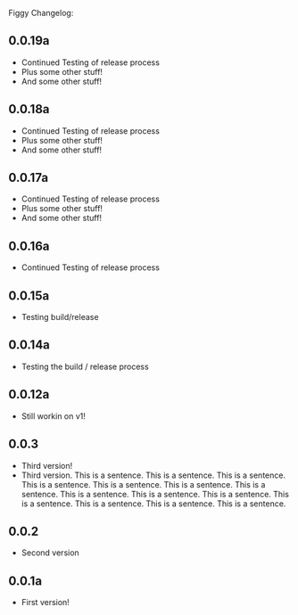 Figgy Changelog:

## 0.0.19a
- Continued Testing of release process
- Plus some other stuff!
- And some other stuff!

## 0.0.18a
- Continued Testing of release process
- Plus some other stuff!
- And some other stuff!

## 0.0.17a
- Continued Testing of release process
- Plus some other stuff!
- And some other stuff!

## 0.0.16a
- Continued Testing of release process

## 0.0.15a
- Testing build/release

## 0.0.14a
- Testing the build / release process

## 0.0.12a
- Still workin on v1!

## 0.0.3
- Third version!
- Third version. This is a sentence. This is a sentence. This is a sentence. This is a sentence.
This is a sentence. This is a sentence. This is a sentence. This is a sentence. This is a sentence.
This is a sentence. This is a sentence. This is a sentence. This is a sentence. This is a sentence.

## 0.0.2
- Second version

## 0.0.1a
- First version!

